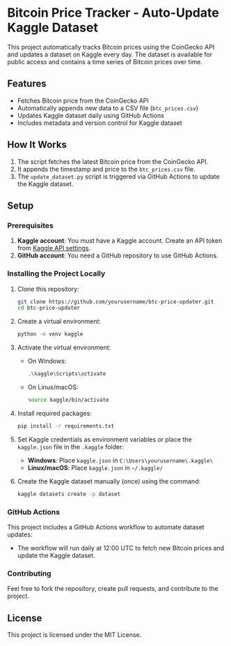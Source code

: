 # Bitcoin Price Tracker - Auto-Update Kaggle Dataset

This project automatically tracks Bitcoin prices using the CoinGecko API and updates a dataset on Kaggle every day. The dataset is available for public access and contains a time series of Bitcoin prices over time.

## Features
- Fetches Bitcoin price from the CoinGecko API
- Automatically appends new data to a CSV file (`btc_prices.csv`)
- Updates Kaggle dataset daily using GitHub Actions
- Includes metadata and version control for Kaggle dataset

## How It Works
1. The script fetches the latest Bitcoin price from the CoinGecko API.
2. It appends the timestamp and price to the `btc_prices.csv` file.
3. The `update_dataset.py` script is triggered via GitHub Actions to update the Kaggle dataset.

## Setup

### Prerequisites
1. **Kaggle account**: You must have a Kaggle account. Create an API token from [Kaggle API settings](https://www.kaggle.com/account).
2. **GitHub account**: You need a GitHub repository to use GitHub Actions.

### Installing the Project Locally
1. Clone this repository:
    ```bash
    git clone https://github.com/yourusername/btc-price-updater.git
    cd btc-price-updater
    ```

2. Create a virtual environment:
    ```bash
    python -m venv kaggle
    ```

3. Activate the virtual environment:
    - On Windows:
      ```bash
      .\kaggle\Scripts\activate
      ```
    - On Linux/macOS:
      ```bash
      source kaggle/bin/activate
      ```

4. Install required packages:
    ```bash
    pip install -r requirements.txt
    ```

5. Set Kaggle credentials as environment variables or place the `kaggle.json` file in the `.kaggle` folder:
    - **Windows**: Place `kaggle.json` in `C:\Users\yourusername\.kaggle\`
    - **Linux/macOS**: Place `kaggle.json` in `~/.kaggle/`

6. Create the Kaggle dataset manually (once) using the command:
    ```bash
    kaggle datasets create -p dataset
    ```

### GitHub Actions
This project includes a GitHub Actions workflow to automate dataset updates:
- The workflow will run daily at 12:00 UTC to fetch new Bitcoin prices and update the Kaggle dataset.

### Contributing
Feel free to fork the repository, create pull requests, and contribute to the project.

## License
This project is licensed under the MIT License.
